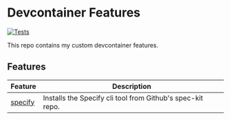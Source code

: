 # Devcontainer Features

[![Tests](https://github.com/codeignus/devcontainer-features/actions/workflows/test.yaml/badge.svg)](https://github.com/codeignus/devcontainer-features/actions/workflows/test.yaml)

This repo contains my custom devcontainer features.

## Features

| Feature                  | Description                                                |
| ------------------------ | ---------------------------------------------------------- |
| [specify](./src/specify) | Installs the Specify cli tool from Github's spec-kit repo. |
